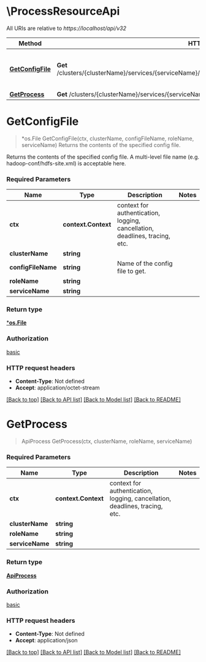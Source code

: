 # \ProcessResourceApi

All URIs are relative to *https://localhost/api/v32*

Method | HTTP request | Description
------------- | ------------- | -------------
[**GetConfigFile**](ProcessResourceApi.md#GetConfigFile) | **Get** /clusters/{clusterName}/services/{serviceName}/roles/{roleName}/process/configFiles/{configFileName} | Returns the contents of the specified config file.
[**GetProcess**](ProcessResourceApi.md#GetProcess) | **Get** /clusters/{clusterName}/services/{serviceName}/roles/{roleName}/process | 


# **GetConfigFile**
> *os.File GetConfigFile(ctx, clusterName, configFileName, roleName, serviceName)
Returns the contents of the specified config file.

Returns the contents of the specified config file. A multi-level file name (e.g. hadoop-conf/hdfs-site.xml) is acceptable here.

### Required Parameters

Name | Type | Description  | Notes
------------- | ------------- | ------------- | -------------
 **ctx** | **context.Context** | context for authentication, logging, cancellation, deadlines, tracing, etc.
  **clusterName** | **string**|  | 
  **configFileName** | **string**| Name of the config file to get. | 
  **roleName** | **string**|  | 
  **serviceName** | **string**|  | 

### Return type

[***os.File**](*os.File.md)

### Authorization

[basic](../README.md#basic)

### HTTP request headers

 - **Content-Type**: Not defined
 - **Accept**: application/octet-stream

[[Back to top]](#) [[Back to API list]](../README.md#documentation-for-api-endpoints) [[Back to Model list]](../README.md#documentation-for-models) [[Back to README]](../README.md)

# **GetProcess**
> ApiProcess GetProcess(ctx, clusterName, roleName, serviceName)




### Required Parameters

Name | Type | Description  | Notes
------------- | ------------- | ------------- | -------------
 **ctx** | **context.Context** | context for authentication, logging, cancellation, deadlines, tracing, etc.
  **clusterName** | **string**|  | 
  **roleName** | **string**|  | 
  **serviceName** | **string**|  | 

### Return type

[**ApiProcess**](ApiProcess.md)

### Authorization

[basic](../README.md#basic)

### HTTP request headers

 - **Content-Type**: Not defined
 - **Accept**: application/json

[[Back to top]](#) [[Back to API list]](../README.md#documentation-for-api-endpoints) [[Back to Model list]](../README.md#documentation-for-models) [[Back to README]](../README.md)

